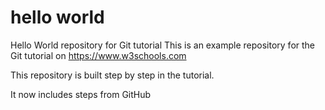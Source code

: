 # hello world
Hello World repository for Git tutorial 
This is an example repository for the Git tutorial on https://www.w3schools.com

This repository is built step by step in the tutorial. 

It now includes steps from GitHub
